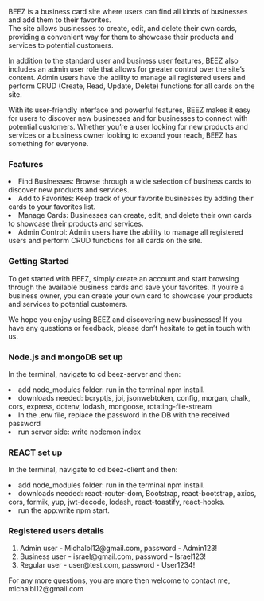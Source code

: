 
<p>BEEZ is a business card site where users can find all kinds of businesses and add them to their favorites. <br> The site allows businesses to create, edit, and delete their own cards, providing a convenient way for them to showcase their products and services to potential customers.</p>

<p>In addition to the standard user and business user features, BEEZ also includes an admin user role that allows for greater control over the site’s content. Admin users have the ability to manage all registered users and perform CRUD (Create, Read, Update, Delete) functions for all cards on the site.</p>

<p>With its user-friendly interface and powerful features, BEEZ makes it easy for users to discover new businesses and for businesses to connect with potential customers. Whether you’re a user looking for new products and services or a business owner looking to expand your reach, BEEZ has something for everyone.</p>

<h3>Features</h3>
<li>Find Businesses: Browse through a wide selection of business cards to discover new products and services.</li>
<li>Add to Favorites: Keep track of your favorite businesses by adding their cards to your favorites list.</li>
<li>Manage Cards: Businesses can create, edit, and delete their own cards to showcase their products and services.</li>
<li>Admin Control: Admin users have the ability to manage all registered users and perform CRUD functions for all cards on the site.</li>

<h3>Getting Started</h3>
<p>To get started with BEEZ, simply create an account and start browsing through the available business cards and save your favorites. If you’re a business owner, you can create your own card to showcase your products and services to potential customers.</p>

<p>We hope you enjoy using BEEZ and discovering new businesses! If you have any questions or feedback, please don’t hesitate to get in touch with us.</p>

<h3>Node.js and mongoDB set up</h3>
<p>In the terminal, navigate to cd beez-server and then:</p>
<li>add node_modules folder: run in the terminal npm install.</li>
<li>downloads needed: bcryptjs, joi, jsonwebtoken, config, morgan, chalk, cors, express, dotenv, lodash, mongoose, rotating-file-stream </li>
<li>In the .env file, replace the password in the DB with the received password </li>
<li>run server side: write nodemon index</li>

<h3>REACT set up</h3>
<p>In the terminal, navigate to cd beez-client and then:</p>
<li>add node_modules folder: run in the terminal npm install.</li>
<li>downloads needed: react-router-dom, Bootstrap, react-bootstrap, axios, cors, formik, yup, jwt-decode, lodash, react-toastify, react-hooks.</li>
<li>run the app:write npm start.</li>

<h3>Registered users details</h3>
<ol>
<li>Admin user - Michalbl12@gmail.com, password - Admin123!</li>
<li>Business user - israel@gmail.com, password - Israel123!</li>
<li>Regular user - user@test.com, password - User1234!</li>
</ol>

<p>For any more questions, you are more then welcome to contact me, michalbl12@gmail.com</p>
